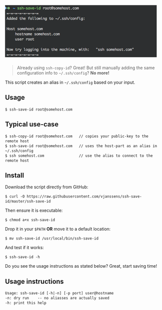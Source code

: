 # [![ssh-save-id](media/ssh-save-id.png)](https://github.com/vjanssens/ssh-save-id)

> Already using `ssh-copy-id`? Great! But still manually adding the same configuration info to `~/.ssh/config`? __No more!__

This script creates an alias in `~/.ssh/config` based on your input.

## Usage

    $ ssh-save-id root@somehost.com

## Typical use-case

    $ ssh-copy-id root@somehost.com   // copies your public-key to the remote host
    $ ssh-save-id root@somehost.com   // uses the host-part as an alias in ~/.ssh/config
    $ ssh somehost.com                // use the alias to connect to the remote host

## Install

Download the script directly from GitHub:

    $ curl -O https://raw.githubusercontent.com/vjanssens/ssh-save-id/master/ssh-save-id

Then ensure it is executable:

    $ chmod a+x ssh-save-id

Drop it in your `$PATH` __OR__ move it to a default location:

    $ mv ssh-save-id /usr/local/bin/ssh-save-id

And test if it works:

    $ ssh-save-id -h

Do you see the usage instructions as stated below? Great, start saving time!

## Usage instructions

    Usage: ssh-save-id [-h|-n] [-p port] user@hostname
    -n: dry run    -- no aliasses are actually saved
    -h: print this help
